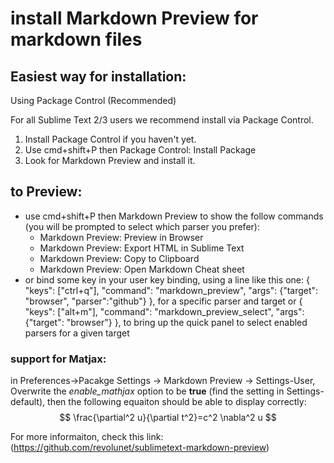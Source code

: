 # install Markdown Preview for markdown files

## Easiest way for installation:
Using Package Control (Recommended)

For all Sublime Text 2/3 users we recommend install via Package Control.

1. Install Package Control if you haven't yet.
2. Use cmd+shift+P then Package Control: Install Package
3. Look for Markdown Preview and install it.

## to Preview:

* use cmd+shift+P then Markdown Preview to show the follow commands (you will be prompted to select which parser you prefer):
    * Markdown Preview: Preview in Browser
    * Markdown Preview: Export HTML in Sublime Text
    * Markdown Preview: Copy to Clipboard
    * Markdown Preview: Open Markdown Cheat sheet
* or bind some key in your user key binding, using a line like this one: { "keys": ["ctrl+q"], "command": "markdown_preview", "args": {"target": "browser", "parser":"github"} }, for a specific parser and target or { "keys": ["alt+m"], "command": "markdown_preview_select", "args": {"target": "browser"} }, to bring up the quick panel to select enabled parsers for a given target


### support for Matjax:
in Preferences->Pacakge Settings -> Markdown Preview -> Settings-User, Overwrite the *enable_mathjax* option to be **true** (find the setting in Settings-default), then the following equaiton should be able to display correctly:
$$
\frac{\partial^2 u}{\partial t^2}=c^2 \nabla^2 u 
$$


For more informaiton, check this link: (https://github.com/revolunet/sublimetext-markdown-preview)
